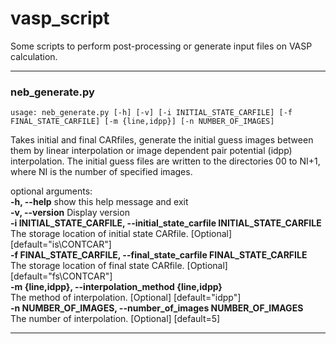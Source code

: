 # vasp_script  
Some scripts to perform post-processing or generate input files on VASP calculation.  
***
### neb_generate.py  
```
usage: neb_generate.py [-h] [-v] [-i INITIAL_STATE_CARFILE] [-f FINAL_STATE_CARFILE] [-m {line,idpp}] [-n NUMBER_OF_IMAGES]
```
Takes initial and final CARfiles, generate the initial guess images between them by linear interpolation or image dependent pair potential (idpp) interpolation. The initial guess files are written to the directories 00 to NI+1, where NI is the number of specified images.

optional arguments:  
  **-h, --help**            show this help message and exit  
  **-v, --version**         Display version  
  **-i INITIAL_STATE_CARFILE, --initial_state_carfile INITIAL_STATE_CARFILE**  
                        The storage location of initial state CARfile. [Optional] [default="is\CONTCAR"]  
  **-f FINAL_STATE_CARFILE, --final_state_carfile FINAL_STATE_CARFILE**  
                        The storage location of final state CARfile. [Optional] [default="fs\CONTCAR"]  
  **-m {line,idpp}, --interpolation_method {line,idpp}**  
                        The method of interpolation. [Optional] [default="idpp"]  
  **-n NUMBER_OF_IMAGES, --number_of_images NUMBER_OF_IMAGES**  
                        The number of interpolation. [Optional] [default=5]             
***
